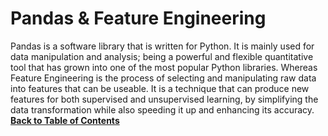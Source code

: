 # Pandas & Feature Engineering
Pandas is a software library that is written for Python. It is mainly used for data manipulation and analysis; being a powerful and flexible quantitative tool that has grown into one of the most popular Python libraries. Whereas Feature Engineering is the process of selecting and manipulating raw data into features that can be useable. It is a technique that can produce new features for both supervised and unsupervised learning, by simplifying the data transformation while also speeding it up and enhancing its accuracy.
[**Back to Table of Contents**](https://github.com/plee0617/IS-170-Binder#table-of-contents)
